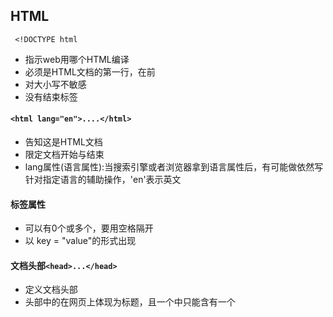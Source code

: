 ## HTML

``` <!DOCTYPE html```

* 指示web用哪个HTML编译
* 必须是HTML文档的第一行，在<html>前
* 对大小写不敏感
* 没有结束标签

#### ```<html lang="en">....</html>```
* 告知这是HTML文档
* 限定文档开始与结束
* lang属性(语言属性):当搜索引擎或者浏览器拿到语言属性后，有可能做依然写针对指定语言的辅助操作，'en'表示英文

#### 标签属性
* 可以有0个或多个，要用空格隔开
* 以 key = "value"的形式出现

#### 文档头部```<head>...</head>```
* 定义文档头部
* 头部中的<title>...</title>在网页上体现为标题，且一个<head>中只能含有一个<title>

#### 文档的主体```<body>...</body>```
* 包含文档所有的内容

#### 注释
```<!--......--->```

> 利用MDN查找html 以及 css 内容

### 块状与内联标签

* 块状标签会单独成段
* 内联标签被嵌套在快状标签

#### 标题
```<h1></h1>```

* 块状标签
* 按照1~6分级，逐渐变小

#### 文本标签
```<p></p>```
* 块状标签
* 可以添加内联标签如 : <strong></strong>(强调加粗)   <span></span>(添加文字样式)

#### 图片标签
**内联**
```<img src="url" alt=""></img>```

#### 链接标签
```<a href="url" title="" target=""></a>```
**内联**
* href:目标链接
* title:说明链接信息
* target:打开链接方式 
	* _self:当前页面
	* _blank:新页面

#### 列表
**块状**
```<li></li>```  ---->列表
```<ul></ul>``` ----->无序标签（通常包裹<li>）
```<ol></ol>``` ------>有序标签（通常包裹<li>）

> 去除默认的点:list-style: none;

#### form标签
**块状**
Attribute(属性):
* action:表单数据提交地址
* method:发送信息方式 POST/GET

***设置文本框***
```<input type="text" />```
* 提示输入:placeholde=""
* 文本框名字:name=""
* 文本框值:value=""
* 设置为不可修改:readonly(不可读)/disabled(禁用)
* outline:none 将输入时自带的黑色边框去除
![img1](https://img-blog.csdnimg.cn/20210126114834110.png)
![img2](https://img-blog.csdnimg.cn/20210126114935197.png)
#### 多行文本框
```<textarea></textarea>```
Attribute(属性):

* 提示输入:placeholde=""
* 文本框名字:name=""
* 文本框值:value=""
* 行/高:rows(行数)/cols(文本域可视宽度)

##### 密码输入框
```<input type="password" />```

#### 单选框和复选框
**单选**:```<input type="radio" />text```
		* 扩大点选范围```<label> <input type="radio" name="gender" value="male" />男 </label>```/```<input id="male" type="radio" name="gender" value="male" />
<label for="male">男</label>```
**复选**:```<input type="checkbox" />text```

#### 选项菜单
用<select>包裹<option>
```html
<select name="career" multiple(多选)>
  <option value="default">请选择职业</option>
  <option value="staff">公司职员</option>
  <option value="freelancer">自由职业者</option>
  <option value="student">学生</option>
  <option value="other">其他</option>
</select>
```

#### 按钮
```<button>注册(可以为图片<img>)</button>```
Attribute(属性):
* submit:提交数据 ```<button type="submit">注册</button>```

#### 多种数字输入
```<number>```

### style

> 用 ; 隔开
>
> px为像素

* font-size: ;  字体大小
* font-weight; :  加粗
* color: ;  颜色
* text-align: ; 字对齐
* line-height: ; 行间距
* letter-spacing: ; 字间距

--------

## CSS
* 将相同的标签样式写在{}内
```css
p {
  font-size: 16px;
  color: #ffffff;
}
```
* 在html(head)中用link标签引入css文件
```html
<link rel="stylesheet" type="text/css" href="index.css" />
```
	* 绝对路径与相对路径
		* 绝对路径:```<img src="E:\book\网页布局\bg.jpg" />``` (完整的文件路径)
		* 相对路径:```<link rel="stylesheet" href="./index.css">```(相同文件夹下) ```<link rel="stylesheet" href="../index.css">```(上一文件夹)
* 注释用/* */

### 选择器 (如果是内部样式就要写在```<style></style>```内)
*	#### 标签选择器(会覆盖前一个选择器内容)
```css
	p
	{
		font-size: 14px;
	    line-height: 28px;
	    color: #4a5252;		
	}
```
*	#### 类选择器 
```css
  .article 
  {
		color: red;
		font-size: 14px;
	}
```
*	#### id 选择器
```css
#p-item 
{
  font-size: 24px;
  font-weight: 400;
}
```
*	#### 后代选择器
```css
/* 选择id名为password的标签内部所有类名为box的元素内部的所有p标签 */
#password .box p{}
/* 选择所有p标签内部的所有span标签 */
p span{}
/* 选择所有p标签内部的所有类名为spanItem的标签 */
p .spanItem{}
```
*	#### 交集选择器
```css
//a标签内,类名为special的标签
a.special{}
```
*	#### 子选择器
```css
span 
{
    color: black;
}

p span 
{
    color: orangered;
}
```
*	#### 并集选择器
```css
	.box,p,h3,.phone{}
```
*	#### 优先级
	**id 选择器>类选择器>标签选择器**
	* 属性的覆盖性
	* 属性的继承性
	* 优先级计算
		*	按权计算  id 选择器(100) ;类选择器 (10) ;标签选择器 (1)
### 盒模型--content
```<div></div>```(块状)

* div默认没有高度，宽度与父标签一样
* 用width与height设置宽度与高度(px为单位)
* background-color:设置背景色
* 可以设置百分比尺寸(相对于父标签)
*	#### 内边距--padding
	* padding 的简写顺序(top,right,bottom,left)
		* 若为上下一样，左右一样:```div{ padding: 20px 30px }```
		* 若为上下一样，左右不一样:都要写
		* 若上下不一样，左右一样:```div{ padding: 30px 10px 20px; }```
	* box-sizing:规定计算袁术的总宽高的方式
		* content-box : width = 内容宽度 ， height = 内容高度
		* border-box : width = border + padding + 内容的宽度, height = border + padding + 内容的高度 

### 盒模型--border
* 设置边框线:border-width ; border-color ; border-style(solid,dashed)(简写```border: 2px solid blue; }```)
* 分别设置边框
```css
.box {
  /*设置顶部border*/
  border-top-color: blue;
  border-top-style: solid;
  border-top-width: 2px;
  /*那么接下来，left，right，bottom是类似的，这里忽略不写*/
}
```
* 无边框
	```border-bottom: none;```
* 圆角
```border-radius: 12px;```(看不到不代表不存在)
	* 分开设置
```css
.box {
  width: 200px;
  height: 200px;
  background-color: violet;
  border-top-left-radius: 5px;
  border-top-right-radius: 10px;
  border-bottom-left-radius: 20px;
  border-bottom-right-radius: 15px;
}
```
* 阴影
```css
.box {
  width: 200px;
  height: 200px;
  border: 1px solid #c4c4c4;
  /* x偏移量 | y偏移量 | 阴影模糊半径 | 阴影扩散半径 | 阴影颜色 */
  box-shadow: 2px 2px 2px 1px rgba(0, 0, 0, 0.2);
  border-radius: 15px;
}
```
* display:inline-block:让块级元素在同一行显示，行内元素设置后课设置宽高

### 盒模型--margin
外边距
```css
.box{
    /*总写*/
    margin: 20px;
    /*分开写*/
    margin-top: 20px;
    margin-right: 20px;
    margin-bottom: 20px;
    margin-left: 20px;
}
```
> 推荐写用下边距控制距离
* 使子盒在父盒中居中
```css
.father{
    width:400px;
    height:200px;
    border: 1px solid #ccc;
}

.son{
    width:200px;
    height:100px;
    margin:0 auto; //水平居中
    border: 1px solid #ccc;
}
```
### display:block/none
* 块元素才可以调节宽高
* 行内元素与块元素用display 转换(inline:行内元素,block:块元素)
* display:none 表示消失
> 去除盒元素同行时空格问题
> 1.
> ```css
> <!-- 将div标签写在一行 -->
> 
> <div class="box1"></div><div class="box2"></div>
> ```
> 2.添加word-spacing 属性: word-spacing: -50px;
>
> 3. 给父元素设置font-size: 0px;

### Position
* static (默认):不可以调整top,left,right,bottom等值
* relative(相对定位):可以调整top,left,right,bottom等值(没有脱离文档流，根据原位置定位)----->实现单个块元素移动
* absolute(绝对定位):脱离了文档流，根据左上角定位
* fixed(固定定位):不会随着页面滚动，固定在指定位置
* sticky(粘行定位):当滚动到一定的位置(设置与文档的距离)开始脱离文档流
#### z-index
用于调整标签所在图层的优先级
* 默认static的z-index为0
* z-index越大，优先级越高
* 一样大的情况下元素越靠后，图层越靠上

### Float
可以使元素靠左或者靠右

> ```css
> 	<nav></nav> /*表示此区块时导航区域*/
> 	 <main></main>/*表示此区块是网页的主题区域(放入正文内容)*/
>  ```

### 模态框
Features:
* 总是在浏览器中心
* 一个透明背景
![模态框](https://document.youkeda.com/P3-1-HTML-CSS/1.9/combat-1-modal/3.png?x-oss-process=image/resize,w_800/watermark,image_d2F0ZXJtYXNrLnBuZz94LW9zcy1wcm9jZXNzPWltYWdlL3Jlc2l6ZSx3XzEwMA==,t_60,g_se,x_10,y_10)
#### 元素水平居中
* 内部行内元素:在父容器中```text-align: center```
* 内部块状元素:在子容器中:```margin: 0 auto```
#### 元素垂直居中
* 块状元素利用```margin```
> margin-top = (modal top - img top) / 2

### background

#### liner-gradient
***作为background的一个值***

* 实现***渐变***
```css
	background:linear-gradient(to right, #ffffff 0%,#000000 100%)
    /*渐变方向，起始颜色 起始位置， 终止颜色 终止位置*/
```

#### 背景图片
```css
	background-image: url(网址);
```
* 默认会让图片重复直到布满容器
> 利用```background-repeat:no-repeat;```进制图片重复
> 其中```repeat-x``为允许在水平方向重复,```repeat-y```允许在垂直方向重复,```repeat```为默认值表示垂直水平方向都重复。
* 图片不居中
> 使用```background-position: center```使背景图片居中

##### background-position的值
* top left, top center, top right, center left, center center, center right, bottom left, bottom center, bottom right ---->左侧代表垂直布局, 右侧代表水平布局
* x% y% ---->左侧代表垂直位置, 右侧代表水平位置
* xpx ypx ----->左侧代表垂直布局, 右侧代表水平布局

##### background-size的值
* cover把背景扩展至足够大，使其完全覆盖背景区域。某些部位也许无法显示在背景定位区域中
* contain 把图像扩展至最大尺寸，以使其宽度和高度完全适应内容区域。
* xpx ypx 手动设置宽度与高度
* x% y% 手动设置宽度和高度相对于容器的百分比 

##### background 合并写法
```css
background :[background-color] [background-image] [background-repeat] [background-attachment] [background-position] / [background-size] [background-clip];
```
---
>1. 对于内联元素，对齐默认为基线对齐 
>解决方法:设置```vertical-align```的值(默认为baseline)为top、middle、bottom
>2. 将一个子元素设置为```absolute```，实现以父元素为基准需将父元素设置为```relative```
>3. 一个块状元素中的文字水平居中 ---> text-align = center    垂直居中 ----> line-hight = father.height

### 伪元素 --- ```::after / ::before```

利用CSS代码在标签内部的前面或者后面添加一个行内元素
写法：

```css
/* before */
选择器::before{
  /* 使用空白符号占位 */
  content: '';
}

/* after */
选择器::after{
  /* 使用空白符号占位 */
  content: '';
}
```
> input 对伪元素不支持

### 清除浮动

* 子元素设置高度，父元素的高度由子元素撑起，使父元素的高度自适应
* 影响父元素兄弟元素的布局
```css
.son-one{
  /* 浮动后的元素宽度默认和它内容的宽度一致，即和文字的宽度一致。
  这里为了美观，设置一个自定义宽度*/
  width:33.3%;
  float:left;
}

.son-two{
  width:33.3%;
  float:left;
}

.son-three{
  width:33.3%;
  float:left;
}

.father-two{
  height: 150px;
  background-color: #CACACA;
}
```
得到的的father-two一部分会跑到father-one的下面
清除这种浮动：
```css
.clearfix::after{
  content: '';
  display: block;
  clear: both;
}
```
```html
<!-- 添加清除浮动类名 -->
<div class="father-one clearfix">
    <div class="son-one">son-one</div>
    <div class="son-two">son-two</div>
    <div class="son-three">son-three</div>
</div>
```
***哪个盒子的子元素有浮动，就在哪个盒子上添加清除浮动***

> 出现第一行的最后一块有位置但跑到第二行，因为最后一个盒子的右边距多余，总宽度超过父类宽度要清除，将最后一个盒子右边距设置为0
> ```css
> .last{
  margin-right:0;
}
> ```

>``` <>```在html中会报错，用```&lt;```转义```<```,用```&gt;```转义```>```

### 事件伪类

#### hover (鼠标移上去)
```css
li:hover{
    background-color: #47A0FC;
    color: white;
}
```

#### active (鼠标点击)
```css
ul>li:active{
    /* 要改变的效果 */
    color: black;
}
```

> ```hover```一定要在```active```之前，否则会失效
> 可以通过父元素的```:hover```改变子元素的样式

```HTML
<div>
  <span></span>
</div>
```
```css
div:hover>span{
    background:blue;
}
```

#### focus (获取焦点后)

![renderings](https://qgt-document.oss-cn-beijing.aliyuncs.com/P3-2-HTML-CSS/1.2/f2-2-3-demo3.gif)

> 通过兄弟元素的伪类改变另一个兄弟元素的属性
```HTML
<div>
    <input type="text">
    <div></div>
</div>
```
```css
/* 选中获得焦点的 input 元素后面一个 div 元素（input 和 div 是兄弟元素） */
input:focus+div{
    border:1px solid blue;
}
```

### 列表伪类

#### 匹配其父元素中其中一个子类

* 第一个子类
```css
ul>li:first-child{
    background-color: #3687FC;
    color: #FFFFFF;
}
```

* 最后一个子类，即```:last-child```
* 第n个子类，即```:nth-child()``` //并不是第n个相应类，而是第n个子标签
```css
ul>li:nth-child(3){
  background-color: #3687FC;
  color: #FFFFFF;
}
```
> 选中奇数(odd)
> 选中偶数(even)
> ```nth-child(n + 3)```表示大于等于三的子类 (n为大于等于零的整数)
> 同样与标签类似的span等也可以使用

### cursor

![cursor]{https://qgt-document.oss-cn-beijing.aliyuncs.com/P3-2-HTML-CSS/1.3/f2-3-1-show.gif}
实现鼠标箭头的变化
```html
<p>点击这里了解更多cursor性质</p>
```
```css
p{
    cursor: pointer;
}
```
[cursor值](https://developer.mozilla.org/zh-CN/docs/Web/CSS/cursor)

### box-shadow/text-shadow

设置字体与盒的阴影

### Flex布局

***最显著的效果是吧原本上到下的排列的块状元素变成水平排列***

```HTML
<div class="container">
  <div class="item">项目1</div>
  <div class="item">项目2</div>
  <div class="item">项目3</div>
</div>
```

```css
.container {
  display: flex;
  background: #D5E8D4;
  border: 1px solid #5D9E5A;
}

.item {
  width: 50px;
  height: 50px;
  background: #FFF2CC;
  border: 1px solid #B7A570;
  margin: 10px;
}
```

* 其中container称为flex容器
* 里面的一级子类称为flex项目

> 设置为flex布局之后，元素的float、clear和vertical-align属性将失效。

#### justify-content

* 控制水平方向分的属性（flex布局中）
> justify 是容器的属性，要加在容器上

```justify-content: flex-start | flex-end | center | space-between | space-around | space-evenly;```

![justify](https://document.youkeda.com/P3-2-HTML-CSS/1.4/9.jpg?x-oss-process=image/resize,w_800/watermark,image_d2F0ZXJtYXNrLnBuZz94LW9zcy1wcm9jZXNzPWltYWdlL3Jlc2l6ZSx3XzEwMA==,t_60,g_se,x_10,y_10)

#### align-items

* 控制垂直方向上的分布
```align-items: flex-start | flex-end | center | baseline | stretch;```

![align-items](https://document.youkeda.com/P3-2-HTML-CSS/1.4/10.jpg?x-oss-process=image/resize,w_800/watermark,image_d2F0ZXJtYXNrLnBuZz94LW9zcy1wcm9jZXNzPWltYWdlL3Jlc2l6ZSx3XzEwMA==,t_60,g_se,x_10,y_10)

#### flex-wrap

* 当容器宽度大于各个元素宽度和，各个元素处于舒展状态，其宽度等于设置的宽度
* 当容器宽度小于各个元素宽度和，各个元素会被压缩

```flex-wrap:nowrap|wrap|wrap-reverse;```

##### nowrap(默认值)

* 不换行

##### wrap

* 换行----第一行在上方

##### wrap-reverse

* 换行----第一行在下方

![wrap](https://document.youkeda.com/P3-2-HTML-CSS/1.4/19.jpg?x-oss-process=image/resize,w_800/watermark,image_d2F0ZXJtYXNrLnBuZz94LW9zcy1wcm9jZXNzPWltYWdlL3Jlc2l6ZSx3XzEwMA==,t_60,g_se,x_10,y_10)

#### flex:none | 1; 项目属性

> flex 控制项目的放大和缩小

* flex:none; 不允许项目放大或缩小
* flex:1; 自动填充剩余空间